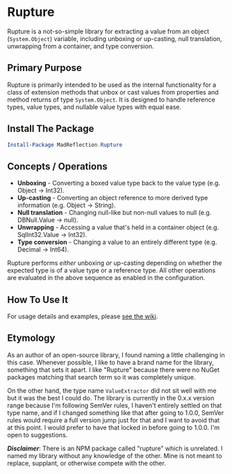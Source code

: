 # Rupture

Rupture is a not-so-simple library for extracting a value from an object (`System.Object`) variable, including unboxing or up-casting, null translation, unwrapping from a container, and type conversion.

## Primary Purpose

Rupture is primarily intended to be used as the internal functionality for a class of extension methods that unbox or cast values from properties and method returns of type `System.Object`.  It is designed to handle reference types, value types, and nullable value types with equal ease.

## Install The Package

```powershell
Install-Package MadReflection.Rupture
```

## Concepts / Operations

* **Unboxing** - Converting a boxed value type back to the value type (e.g. Object -> Int32).
* **Up-casting** - Converting an object reference to more derived type information (e.g. Object -> String).
* **Null translation** - Changing null-like but non-null values to null (e.g. DBNull.Value -> null).
* **Unwrapping** - Accessing a value that's held in a container object (e.g. SqlInt32.Value -> Int32).
* **Type conversion** - Changing a value to an entirely different type (e.g. Decimal -> Int64).

Rupture performs *either* unboxing *or* up-casting depending on whether the expected type is of a value type or a reference type.  All other operations are evaluated in the above sequence as enabled in the configuration.

## How To Use It

For usage details and examples, please [see the wiki](wiki).

## Etymology

As an author of an open-source library, I found naming a little challenging in this case.  Whenever possible, I like to have a brand name for the library, something that sets it apart.  I like "Rupture" because there were no NuGet packages matching that search term so it was completely unique.

On the other hand, the type name `ValueExtractor` did not sit well with me but it was the best I could do.  The library is currently in the 0.x.x version range because I'm following SemVer rules, I haven't entirely settled on that type name, and if I changed something like that after going to 1.0.0, SemVer rules would require a full version jump just for that and I want to avoid that at this point.  I would prefer to have that locked in before going to 1.0.0.  I'm open to suggestions.

***Disclaimer***: There is an NPM package called "rupture" which is unrelated.  I named my library without any knowledge of the other.  Mine is not meant to replace, supplant, or otherwise compete with the other.
